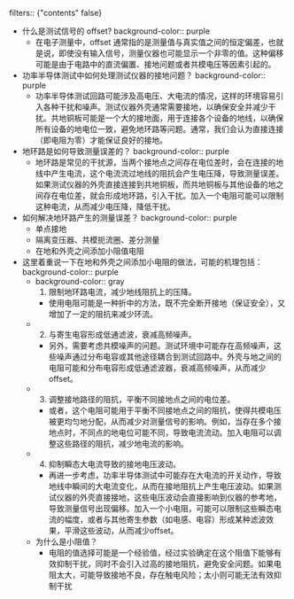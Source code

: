 filters:: {"contents" false}

- 什么是测试信号的 offset?
  background-color:: purple
	- 在电子测量中，offset 通常指的是测量值与真实值之间的恒定偏差，也就是说，即使没有输入信号，测量仪器也可能显示一个非零的值。这种偏移可能是由于电路中的直流偏置、接地问题或者共模电压等因素引起的。
- 功率半导体测试中如何处理测试仪器的接地问题？
  background-color:: purple
	- 功率半导体测试回路可能涉及高电压、大电流的情况，这样的环境容易引入各种干扰和噪声。测试仪器外壳通常需要接地，以确保安全并减少干扰。共地铜板可能是一个大的接地面，用于连接各个设备的地线，以确保所有设备的地电位一致，避免地环路等问题。通常，我们会认为直接连接（即电阻为零）才能保证良好的接地。
- 地环路是如何导致测量误差的？
  background-color:: purple
	- 地环路是常见的干扰源，当两个接地点之间存在电位差时，会在连接的地线中产生电流，这个电流流过地线的阻抗会产生电压降，导致测量误差。如果测试仪器的外壳直接连接到共地铜板，而共地铜板与其他设备的地之间存在电位差，就会形成地环路，引入干扰。加入一个电阻可能可以限制这种电流，从而减少电压降，降低干扰。
- 如何解决地环路产生的测量误差？
  background-color:: purple
	- 单点接地
	- 隔离变压器、共模扼流圈、差分测量
	- 在地和外壳之间添加小阻值电阻
- 这里着重说一下在地和外壳之间添加小电阻的做法，可能的机理包括：
  background-color:: purple
	- background-color:: gray
	  1. 限制地环路电流，减少地线阻抗上的压降。
		- 使用电阻可能是一种折中的方法，既不完全断开接地（保证安全），又增加了一定的阻抗来减少环流。
	- 2. 与寄生电容形成低通滤波，衰减高频噪声。
		- 另外，需要考虑共模噪声的问题。测试环境中可能存在高频噪声，这些噪声通过分布电容或其他途径耦合到测试回路中。外壳与地之间的电阻可能和分布电容形成低通滤波器，衰减高频噪声，从而减少offset。
	- 3. 调整接地路径的阻抗，平衡不同接地点之间的电位差。
		- 或者，这个电阻可能用于平衡不同接地点之间的阻抗，使得共模电压被更均匀地分配，从而减少对测量信号的影响。例如，当存在多个接地点时，不同点的地电位可能不同，导致电流流动。加入电阻可以调整这些路径的阻抗，减少地电流的影响。
	- 4. 抑制瞬态大电流导致的接地电压波动。
		- 再进一步考虑，功率半导体测试中可能存在大电流的开关动作，导致地线中瞬间的大电流变化，从而在接地阻抗上产生电压波动。如果测试仪器的外壳直接接地，这些电压波动会直接影响到仪器的参考地，导致测量信号出现偏移。加入一个小电阻，可能可以限制这些瞬态电流的幅度，或者与其他寄生参数（如电感、电容）形成某种滤波效果，平滑这些波动，从而减少offset。
	- 为什么是小阻值？
		- 电阻的值选择可能是一个经验值，经过实验确定在这个阻值下能够有效抑制干扰，同时不会引入过高的接地阻抗，避免安全问题。如果电阻太大，可能导致接地不良，存在触电风险；太小则可能无法有效抑制干扰